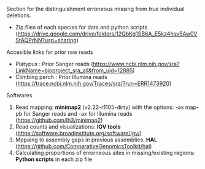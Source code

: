 Section for the distinguishment erroneous missing from true individual deletions.
- Zip.files of each species for data and python scripts (https://drive.google.com/drive/folders/12QbKg1SB6A_E5kz4hsv5Aw0VStAQPrNN?usp=sharing)

Accesible links for prior raw reads
- Platypus : Prior Sanger reads (https://www.ncbi.nlm.nih.gov/sra?LinkName=bioproject_sra_all&from_uid=12885)
- Climbing perch : Prior Illumina reads (https://trace.ncbi.nlm.nih.gov/Traces/sra/?run=ERR1473920) 

Softwares
1. Read mapping: **minimap2** (v2.22-r1105-dirty) with the options: -ax map-pb for Sanger reads and -ax for Illumina reads
   (https://github.com/lh3/minimap2)
2. Read counts and visualizations: **IGV tools** 
   (https://software.broadinstitute.org/software/igv/)
3. Mppaing to assembly gaps in previous assemblies: **HAL**
   (https://github.com/ComparativeGenomicsToolkit/hal)
4. Calculating proportions of errorneous sites in missing/existing regions: **Python scripts** in each zip file
